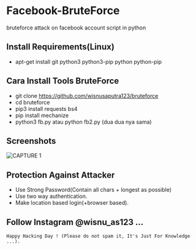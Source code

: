 # Facebook-BruteForce
bruteforce attack on facebook account script in python

## Install Requirements(Linux)
* apt-get install git python3 python3-pip python python-pip

## Cara Install Tools BruteForce
* git clone https://github.com/wisnusaputra123/bruteforce
* cd bruteforce
* pip3 install requests bs4
* pip install mechanize
* python3 fb.py atau python fb2.py (dua dua nya sama)

## Screenshots
![CAPTURE 1](https://github.com/IAmBlackHacker/Facebook-BruteForce/blob/master/Screenshots/Capture1.JPG)
## Protection Against Attacker
* Use Strong Password(Contain all chars + longest as possible)
* Use two way authentication.
* Make location based login(+browser based).

## Follow Instagram @wisnu_as123 ...


~~~
Happy Hacking Day ! (Please do not spam it, It's Just For Knowledge ...).
~~~
